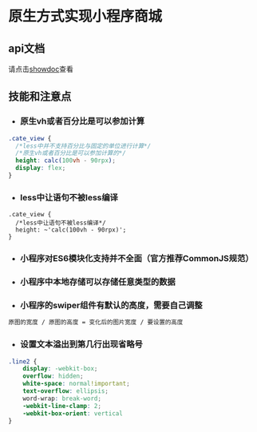 # 原生方式实现小程序商城

## api文档

请点击[showdoc](https://www.showdoc.cc/128719739414963?page_id=2513235043485226)查看

## 技能和注意点

- ### 原生vh或者百分比是可以参加计算

```css
.cate_view {
  /*less中并不支持百分比与固定的单位进行计算*/
  /*原生vh或者百分比是可以参加计算的*/
  height: calc(100vh - 90rpx);
  display: flex;
}
```

- ### less中让语句不被less编译

```less
.cate_view {
  /*less中让语句不被less编译*/
  height: ~'calc(100vh - 90rpx)';
}
```

- ### 小程序对ES6模块化支持并不全面（官方推荐CommonJS规范）

- ### 小程序中本地存储可以存储任意类型的数据

- ### 小程序的swiper组件有默认的高度，需要自己调整

```css
原图的宽度 / 原图的高度 = 变化后的图片宽度 / 要设置的高度
```

- ### 设置文本溢出到第几行出现省略号

```css
.line2 {
    display: -webkit-box;
    overflow: hidden;
    white-space: normal!important;
    text-overflow: ellipsis;
    word-wrap: break-word;
    -webkit-line-clamp: 2;
    -webkit-box-orient: vertical
}
```

